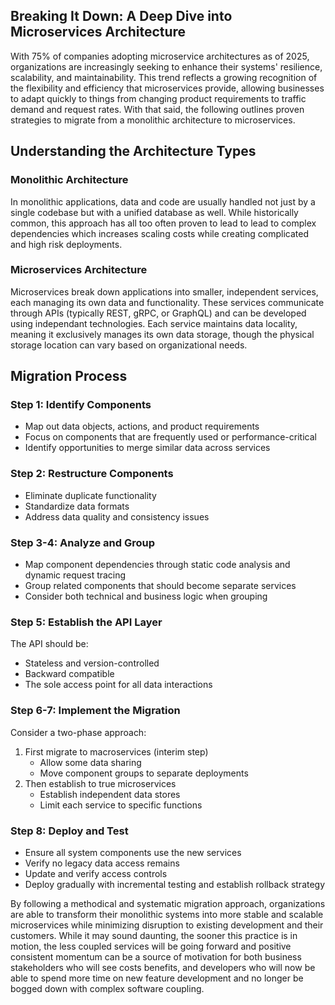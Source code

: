 ## Breaking It Down: A Deep Dive into Microservices Architecture

With 75% of companies adopting microservice architectures as of 2025, organizations are increasingly seeking to enhance their systems' resilience, scalability, and maintainability. This trend reflects a growing recognition of the flexibility and efficiency that microservices provide, allowing businesses to adapt quickly to things from changing product requirements to traffic demand and request rates. With that said, the following outlines proven strategies to migrate from a monolithic architecture to microservices.

## Understanding the Architecture Types

### Monolithic Architecture
In monolithic applications, data and code are usually handled not just by a single codebase but with a unified database as well. While historically common, this approach has all too often proven to lead to lead to complex dependencies which increases scaling costs while creating complicated and high risk deployments.

### Microservices Architecture
Microservices break down applications into smaller, independent services, each managing its own data and functionality. These services communicate through APIs (typically REST, gRPC, or GraphQL) and can be developed using independant technologies. Each service maintains data locality, meaning it exclusively manages its own data storage, though the physical storage location can vary based on organizational needs.

## Migration Process

### Step 1: Identify Components
- Map out data objects, actions, and product requirements
- Focus on components that are frequently used or performance-critical
- Identify opportunities to merge similar data across services

### Step 2: Restructure Components
- Eliminate duplicate functionality
- Standardize data formats
- Address data quality and consistency issues

### Step 3-4: Analyze and Group
- Map component dependencies through static code analysis and dynamic request tracing
- Group related components that should become separate services
- Consider both technical and business logic when grouping

### Step 5: Establish the API Layer
The API should be:
- Stateless and version-controlled
- Backward compatible
- The sole access point for all data interactions

### Step 6-7: Implement the Migration
Consider a two-phase approach:
1. First migrate to macroservices (interim step)
   - Allow some data sharing
   - Move component groups to separate deployments
2. Then establish to true microservices
   - Establish independent data stores
   - Limit each service to specific functions

### Step 8: Deploy and Test
- Ensure all system components use the new services
- Verify no legacy data access remains
- Update and verify access controls
- Deploy gradually with incremental testing and establish rollback strategy

By following a methodical and systematic migration approach, organizations are able to transform their monolithic systems into more stable and scalable microservices while minimizing disruption to existing development and their customers. While it may sound daunting, the sooner this practice is in motion, the less coupled services will be going forward and positive consistent momentum can be a source of motivation for both business stakeholders who will see costs benefits, and developers who will now be able to spend more time on new feature development and no longer be bogged down with complex software coupling.
